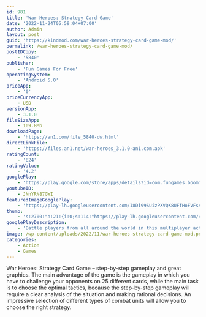 ```yaml
---
id: 981
title: 'War Heroes: Strategy Card Game'
date: '2022-11-24T05:59:04+07:00'
author: Admin
layout: post
guid: 'https://kindmod.com/war-heroes-strategy-card-game-mod/'
permalink: /war-heroes-strategy-card-game-mod/
postIDCopy:
    - '5840'
publisher:
    - 'Fun Games For Free'
operatingSystem:
    - 'Android 5.0'
priceApp:
    - '0'
priceCurrencyApp:
    - USD
versionApp:
    - 3.1.0
fileSizeApp:
    - 109.8Mb
downloadPage:
    - 'https://an1.com/file_5840-dw.html'
directLinkFile:
    - 'https://files.an1.net/war-heroes_3.1.0-an1.com.apk'
ratingCount:
    - '824'
ratingValue:
    - '4.2'
googlePlay:
    - 'https://play.google.com/store/apps/details?id=com.fungames.boomforce'
youtubeID:
    - JNnYRN87GWI
featuredImageGooglePlay:
    - 'https://play-lh.googleusercontent.com/I8Di99SUizPXVQX8UFfHoFVFss4gDMCbA3swD632WTf6Nq446ZbI_fpnmW72U8pxLbWt'
thumb:
    - 's:2700:"a:21:{i:0;s:114:"https://play-lh.googleusercontent.com/vR3z2f_uaSeXIU2RxZZ7iINp2BvJGG6X2vhlxSnLqmIy5iuZP12A2VIOryTeDbWm5g=w526-h296";i:1;s:115:"https://play-lh.googleusercontent.com/uw1nHVYPAJ51nSbpkl3hSN816gn1ZqUESYmr13co0ecx11tEEyohHYYL2FR239W8xH8=w526-h296";i:2;s:116:"https://play-lh.googleusercontent.com/5Koh5oxAsrkQdypDhpMPX7Usm_sHghRLjdDdxiZuT7XV40MZhPPrqpy_kJPR1cBluzmZ=w526-h296";i:3;s:115:"https://play-lh.googleusercontent.com/0dMyhH24zlusAa33_u7RV1USsMiQ0reMEcFH5fzCP1hJUaWm6c0nXd8G2pSTvvvoZXQ=w526-h296";i:4;s:115:"https://play-lh.googleusercontent.com/17K0laVOGGSD5b6Tr83v_I4ncM7RRAxixeHhmHhWFg5cDGNb6aMYHavhNIaLfvru4V8=w526-h296";i:5;s:115:"https://play-lh.googleusercontent.com/1ZVct8r8Wo_8JtPiwaFr_GDhKD2-lw08vy5BQ4OHh4e-TZsMj9f4rD-zXmh6y7Zofsc=w526-h296";i:6;s:114:"https://play-lh.googleusercontent.com/SVxlQfYMvondanoYyzZItzRbV3SIdQy-voccVc2atDCq9bHs_tIqqnY-9u45XgBBxQ=w526-h296";i:7;s:115:"https://play-lh.googleusercontent.com/SsaX88R6HuE2JwkdkxvkUnGnmdZOXN3hA78kFnzXuKhWtMG7Hh75imxLUtpEyPBdabQ=w526-h296";i:8;s:114:"https://play-lh.googleusercontent.com/qRn4v6-plIYk7Ary85lB0zqspixXW83eyuWXvYwMbZCI3zHNX7Ye0wBclA6PnrIRiw=w526-h296";i:9;s:114:"https://play-lh.googleusercontent.com/MiAWtMY84D_N8cZKmkf_wE4kHd7jQYIAl-KOoXGC2vYxWxR8p4s-y7jgHDFnPmfqjg=w526-h296";i:10;s:114:"https://play-lh.googleusercontent.com/29Utt53g1yNVRQUYefIwg9hJg_ttaNX6OasqGeiYGw9jJFDq2-4_R2ZqRISLPdLN3g=w526-h296";i:11;s:115:"https://play-lh.googleusercontent.com/Q9AFfowPv18NkozYVnFIxGYRdPOjkdGFDH6hDChSesHx-dgguiwq7kFnghzwRcjKEBs=w526-h296";i:12;s:116:"https://play-lh.googleusercontent.com/k2uVSq_uyfJtR3z4sEm9_b8Dw0o78cdRVxb2dQU1VatDlSRqeDYJc-ckpsZpAyTkt2xt=w526-h296";i:13;s:114:"https://play-lh.googleusercontent.com/yCHaHx1oL8VUEC7wCyTHbVW4WAPNUZUWyYm63_FNabu7_fcVXrX4VbFJQ2NsSzIbEw=w526-h296";i:14;s:115:"https://play-lh.googleusercontent.com/MTnGcr_76yw0BIBwfV-nRvIhnx5g22ZaXLsPsKYllmI-0Bi4ahGXtzgWl_lrSbKO8K8=w526-h296";i:15;s:114:"https://play-lh.googleusercontent.com/C3Mtto_LaiMvFk13DYclD1pm0nvpGIUHJ6hMgoiCXR-4nlU1H78HAmnCU1p8v1j63A=w526-h296";i:16;s:115:"https://play-lh.googleusercontent.com/jFUD22qDURgOuruMnFlWL-MxfvDA7SBtZaajjJ9teAQIUHbaIqIsU6I2NGsA69kIIHE=w526-h296";i:17;s:114:"https://play-lh.googleusercontent.com/YbT3YTHhMCzp6SLkKHzhFY9wVdVBm2xXrPoJuoApu5-p0h5p21IoqpO9qXgTifLrGg=w526-h296";i:18;s:115:"https://play-lh.googleusercontent.com/CUHIdazNQslYaRusUw76Vh3e7denv82NZxvUDXybewCR3-DcgO1vQNw0ofd6K6HSPmo=w526-h296";i:19;s:115:"https://play-lh.googleusercontent.com/RHUFySMtqWPXqv0g2ZGZv1JrORcDkguUcaXM5MFWjRim4q1jEKtVMWxlAUOZWEcImzg=w526-h296";i:20;s:115:"https://play-lh.googleusercontent.com/Tz9bfOd-QE0vZO98AeBA6Wi00GgNIo4p7MTwKnu30C5FGpyl_Hgbyj31pcwxH6175F0=w526-h296";}";'
googlePlayDescription:
    - 'Battle players from all around the world in this multiplayer action game!. Discover, collect and upgrade 25+ cards with different troops and weapons, from the destructive fighter aircraft to the treacherous landmines!. Define your strategy and choose the 8 cards that you will use in the combat. Your decision will make the difference between victory and defeat in this clash!'
image: /wp-content/uploads/2022/11/war-heroes-strategy-card-game-mod.png
categories:
    - Action
    - Games
---
```


War Heroes: Strategy Card Game – step-by-step gameplay and great graphics. The main advantage of the game is the gameplay in which you have to challenge your opponents on 25 different cards, while the main task is to choose the optimal tactics, because the step-by-step gameplay will require a clear analysis of the situation and making rational decisions. An impressive selection of different types of combat units will allow you to choose the right strategy.